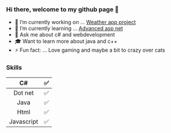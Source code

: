 ### Hi there, welcome to my github page 👋
- 🔭 I’m currently working on ... [Weather app project](https://github.com/Carpenteri1/WeatherApp)
- 🌱 I’m currently learning ... [Advanced asp net](https://docs.microsoft.com/en-us/aspnet/web-api/overview/advanced/)
- 💬 Ask me about c# and webdevelopment 
- 🎓 Want to learn more about java and c++
- ⚡ Fun fact: ... Love gaming and maybe a bit to crazy over cats

### Skills 
| C#                   | :white_check_mark:    |   
|:--------------------:|:---------------------:|
| Dot net              | :white_check_mark:    |
| Java                 | :white_check_mark:    | $~~~~~~~~~~~$![](https://media4.giphy.com/media/E6jscXfv3AkWQ/giphy.gif)$~~~~~~~~~~~$
| Html                 | :white_check_mark:    |                                        
| Javascript           | :white_check_mark:    |




